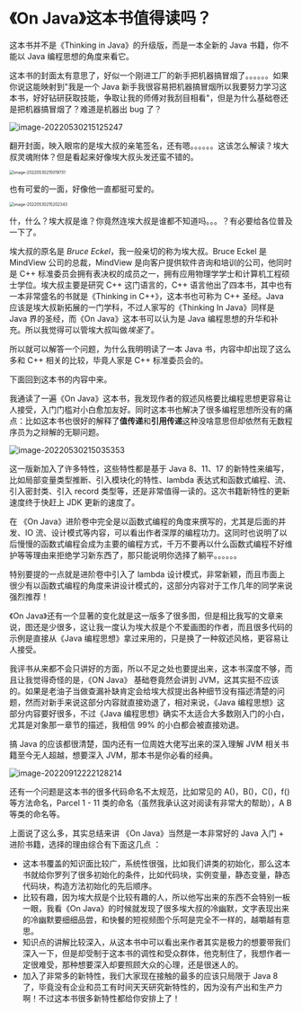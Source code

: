 # 《On Java》这本书值得读吗？

这本书并不是《Thinking in Java》的升级版，而是一本全新的 Java 书籍，你不能以 Java 编程思想的角度来看它。

这本书的封面太有意思了，好似一个刚进工厂的新手把机器搞冒烟了。。。。。。如果你说这能映射到"我是一个  Java 新手我很容易把机器搞冒烟所以我要努力学习这本书，好好钻研获取技能，争取让我的师傅对我刮目相看"，但是为什么基础卷还是把机器搞冒烟了？难道是机器出 bug 了？

![image-20220530215125247](https://picturesforarticle.oss-cn-beijing.aliyuncs.com/img/image-20220530215125247.png)

翻开封面，映入眼帘的是埃大叔的亲笔签名，还有嗯。。。。。。这该怎么解读？埃大叔灵魂附体？但是看起来好像埃大叔头发还蛮不错的。

<img src="https://picturesforarticle.oss-cn-beijing.aliyuncs.com/img/image-20220530215019731.png" alt="image-20220530215019731" style="zoom:50%;" />

也有可爱的一面，好像他一直都挺可爱的。

<img src="https://picturesforarticle.oss-cn-beijing.aliyuncs.com/img/image-20220530215202343.png" alt="image-20220530215202343" style="zoom:50%;" />

什，什么？埃大叔是谁？你竟然连埃大叔是谁都不知道吗。。。？有必要给各位普及一下了。

埃大叔的原名是 *Bruce Eckel*，我一般亲切的称为埃大叔。Bruce Eckel 是 MindView 公司的总裁，MindView  是向客户提供软件咨询和培训的公司，他同时是 C++ 标准委员会拥有表决权的成员之一，拥有应用物理学学士和计算机工程硕士学位。埃大叔主要是研究 C++ 这门语言的，C++ 语言他出了四本书，其中也有一本非常盛名的书就是《Thinking in C++》，这本书也可称为 C++ 圣经。Java 应该是埃大叔新拓展的一门学科，不过人家写的《Thinking In Java》同样是 Java 界的圣经，而《On Java》这本书可以认为是 Java 编程思想的升华和补充。所以我觉得可以管埃大叔叫做*埃圣*了。

所以就可以解答一个问题，为什么我明明读了一本 Java 书，内容中却出现了这么多和 C++ 相关的比较，毕竟人家是 C++ 标准委员会的。

下面回到这本书的内容中来。

我通读了一遍《On Java》这本书，我发现作者的叙述风格要比编程思想更容易让人接受，入门门槛对小白愈加友好。同时这本书也解决了很多编程思想所没有的痛点：比如这本书也很好的解释了**值传递**和**引用传递**这种没啥意思但却依然有无数程序员为之辩解的无聊问题。

![image-20220530215035353](https://picturesforarticle.oss-cn-beijing.aliyuncs.com/img/image-20220530215035353.png)

这一版新加入了许多特性，这些特性都是基于 Java 8、11、17 的新特性来编写，比如局部变量类型推断、引入模块化的特性、lambda 表达式和函数式编程、流、引入密封类、引入 record 类型等，还是非常值得一读的。这次书籍新特性的更新速度终于快赶上 JDK 更新的速度了。

在 《On Java》进阶卷中完全是以函数式编程的角度来撰写的，尤其是后面的并发、IO 流、设计模式等内容，可以看出作者深厚的编程功力。这同时也说明了以后慢慢的函数式编程会成为主要的编程方式，千万不要再以什么函数式编程不好维护等等理由来拒绝学习新东西了，那只能说明你选择了躺平。。。。。。

特别要提的一点就是进阶卷中引入了 lambda 设计模式，非常新颖，而且市面上很少有以函数式编程的角度来讲设计模式的，这部分内容对于工作几年的同学来说强烈推荐！

《On Java》还有一个显著的变化就是这一版多了很多图，但是相比我写的文章来说，图还是少很多，这让我一度认为埃大叔是个不爱画图的作者，而且很多代码的示例是直接从《Java 编程思想》拿过来用的，只是换了一种叙述风格，更容易让人接受。

我评书从来都不会只讲好的方面，所以不足之处也要提出来，这本书深度不够，而且让我觉得奇怪的是，《ON Java》 基础卷竟然会讲到 JVM，这其实挺不应该的。如果是老油子当做查漏补缺肯定会给埃大叔提出各种细节没有描述清楚的问题，然而对新手来说这部分内容就直接劝退了，相对来说，《Java 编程思想》这部分内容要好很多，不过《Java 编程思想》确实不太适合大多数刚入门的小白，尤其是对象那一章节的描述，我相信 99% 的小白都会被直接劝退。

搞 Java 的应该都很清楚，国内还有一位周姓大佬写出来的深入理解 JVM 相关书籍至今无人超越，想要深入 JVM，那本书是你必看的经典。

![image-20220912222128214](https://tva1.sinaimg.cn/large/e6c9d24egy1h646q4ee2uj20io0dkgoh.jpg)

还有一个问题是这本书的很多代码命名不太规范，比如常见的 A()，B()，C()，f() 等方法命名，Parcel 1 - 11 类的命名（虽然我承认这对阅读有非常大的帮助），A B 等类的命名等。

上面说了这么多，其实总结来讲 《On Java》当然是一本非常好的 Java 入门 + 进阶书籍，选择的理由综合有下面这几点 ：

* 这本书覆盖的知识面比较广，系统性很强，比如我们讲类的初始化，那么这本书就给你罗列了很多初始化的条件，比如代码块，实例变量，静态变量，静态代码块，构造方法初始化的先后顺序。
* 比较有趣，因为埃大叔是个比较有趣的人，所以他写出来的东西不会特别一板一眼，我看《On Java》的时候就发现了很多埃大叔的冷幽默，文字表现出来的冷幽默要细细品尝，和快餐的短视频图个乐呵是完全不一样的，越嚼越有意思。
* 知识点的讲解比较深入，从这本书中可以看出来作者其实是极力的想要带我们深入一下，但是却受制于这本书的调性和受众群体，他克制住了，我想作者一定很难受，那种想要深入却要照顾大众的心理，还是很迷人的。
* 加入了非常多的新特性，我们大家现在接触的最多的应该只局限于 Java 8 了，毕竟没有企业和员工有时间天天研究新特性的，因为没有产出和生产力啊！不过这本书很多新特性都给你安排上了！









